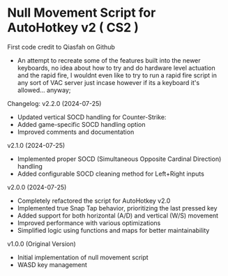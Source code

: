 # Null Movement Script for AutoHotkey v2 ( CS2 )
First code credit to Qiasfah on Github
- An attempt to recreate some of the features built into the newer keyboards, no idea about how to try and do hardware level actuation and the rapid fire, I wouldnt even like to try to run a rapid fire script in any sort of VAC server just incase however if its a keyboard it's allowed... anyway;

Changelog:
v2.2.0 (2024-07-25)
- Updated vertical SOCD handling for Counter-Strike: 
- Added game-specific SOCD handling option
- Improved comments and documentation

v2.1.0 (2024-07-25)
- Implemented proper SOCD (Simultaneous Opposite Cardinal Direction) handling
- Added configurable SOCD cleaning method for Left+Right inputs

v2.0.0 (2024-07-25)
- Completely refactored the script for AutoHotkey v2.0
- Implemented true Snap Tap behavior, prioritizing the last pressed key
- Added support for both horizontal (A/D) and vertical (W/S) movement
- Improved performance with various optimizations
- Simplified logic using functions and maps for better maintainability

v1.0.0 (Original Version)
- Initial implementation of null movement script
- WASD key management 
